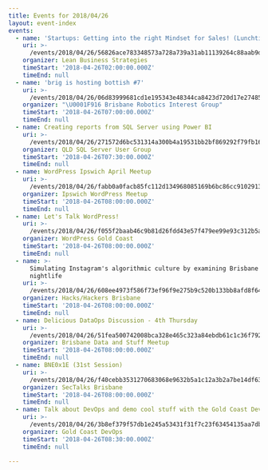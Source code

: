 ```yaml
---
title: Events for 2018/04/26
layout: event-index
events:
  - name: 'Startups: Getting into the right Mindset for Sales! (Lunchtime Session)'
    uri: >-
      /events/2018/04/26/56826ace783348573a728a739a31ab11139264c88aab9d265deb4738325a279b
    organizer: Lean Business Strategies
    timeStart: '2018-04-26T02:00:00.000Z'
    timeEnd: null
  - name: 'brig is hosting bottish #7'
    uri: >-
      /events/2018/04/26/06d83999681cd1e195343e48344ca8423d720d17e27485c8eff664f3a363edf2
    organizer: "\U0001F916 Brisbane Robotics Interest Group"
    timeStart: '2018-04-26T07:00:00.000Z'
    timeEnd: null
  - name: Creating reports from SQL Server using Power BI
    uri: >-
      /events/2018/04/26/271572d6bc531314a300b4a19531bb2bf869292f79fb16db3653a3f28c835b84
    organizer: QLD SQL Server User Group
    timeStart: '2018-04-26T07:30:00.000Z'
    timeEnd: null
  - name: WordPress Ipswich April Meetup
    uri: >-
      /events/2018/04/26/fabb0a0facb85fc112d134968085169b6bc86cc910291348ee8a4cc2c7ba7c62
    organizer: Ipswich WordPress Meetup
    timeStart: '2018-04-26T08:00:00.000Z'
    timeEnd: null
  - name: Let's Talk WordPress!
    uri: >-
      /events/2018/04/26/f055f2baab46c9b81d26fdd43e57f479ee99e93c312b5aff7ff1990ce73a3a07
    organizer: WordPress Gold Coast
    timeStart: '2018-04-26T08:00:00.000Z'
    timeEnd: null
  - name: >-
      Simulating Instagram's algorithmic culture by examining Brisbane's
      nightlife
    uri: >-
      /events/2018/04/26/608ee4973f586f73ef96f9e275b9c520b133bb8afd8f645e789b3faa94af373d
    organizer: Hacks/Hackers Brisbane
    timeStart: '2018-04-26T08:00:00.000Z'
    timeEnd: null
  - name: Delicious DataOps Discussion - 4th Thursday
    uri: >-
      /events/2018/04/26/51fea500742008bca328e465c323a84ebdb61c1c36f792181c734b7c1234dd22
    organizer: Brisbane Data and Stuff Meetup
    timeStart: '2018-04-26T08:00:00.000Z'
    timeEnd: null
  - name: BNE0x1E (31st Session)
    uri: >-
      /events/2018/04/26/f40cebb3531270683068e9632b5a1c12a3b2a7be14df63b41a491b41cc5e806f
    organizer: SecTalks Brisbane
    timeStart: '2018-04-26T08:00:00.000Z'
    timeEnd: null
  - name: Talk about DevOps and demo cool stuff with the Gold Coast DevOps Meetup!
    uri: >-
      /events/2018/04/26/3b8ef379f57db1e245a53431f31f7c23f63454135aa7dbeaf4e6b2fe4a75f565
    organizer: Gold Coast DevOps
    timeStart: '2018-04-26T08:30:00.000Z'
    timeEnd: null

---
```

